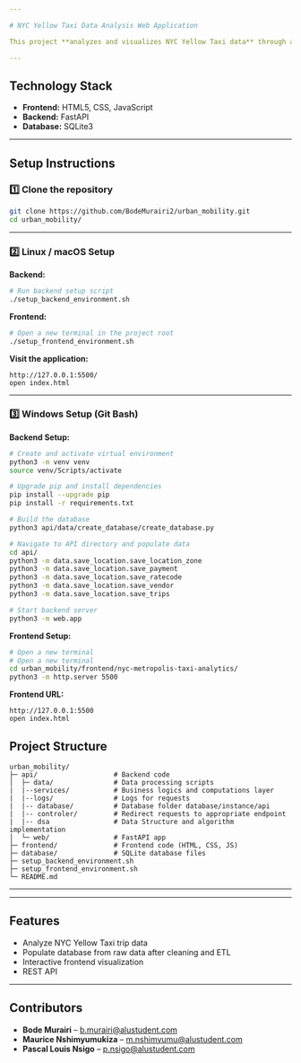 ```yaml
---

# NYC Yellow Taxi Data Analysis Web Application

This project **analyzes and visualizes NYC Yellow Taxi data** through an interactive web application.

---
```


## Technology Stack

* **Frontend:** HTML5, CSS, JavaScript
* **Backend:** FastAPI
* **Database:** SQLite3

---

## Setup Instructions

### 1️⃣ Clone the repository

```bash
git clone https://github.com/BodeMurairi2/urban_mobility.git
cd urban_mobility/
```

---

### 2️⃣ Linux / macOS Setup

**Backend:**

```bash
# Run backend setup script
./setup_backend_environment.sh
```

**Frontend:**

```bash
# Open a new terminal in the project root
./setup_frontend_environment.sh
```

**Visit the application:**

```
http://127.0.0.1:5500/
open index.html
```

---

### 3️⃣ Windows Setup (Git Bash)

**Backend Setup:**

```bash
# Create and activate virtual environment
python3 -m venv venv
source venv/Scripts/activate

# Upgrade pip and install dependencies
pip install --upgrade pip
pip install -r requirements.txt

# Build the database
python3 api/data/create_database/create_database.py

# Navigate to API directory and populate data
cd api/
python3 -m data.save_location.save_location_zone
python3 -m data.save_location.save_payment
python3 -m data.save_location.save_ratecode
python3 -m data.save_location.save_vendor
python3 -m data.save_location.save_trips

# Start backend server
python3 -m web.app
```

**Frontend Setup:**

```bash
# Open a new terminal
# Open a new terminal
cd urban_mobility/frontend/nyc-metropolis-taxi-analytics/
python3 -m http.server 5500
```

**Frontend URL:**

```
http://127.0.0.1:5500
open index.html
```

## Project Structure

```
urban_mobility/
├─ api/                   # Backend code
│  ├─ data/               # Data processing scripts
|  |--services/           # Business logics and computations layer
|  |--logs/               # Logs for requests
|  |-- database/          # Database folder database/instance/api
|  |-- controler/         # Redirect requests to appropriate endpoint
|  |-- dsa                # Data Structure and algorithm implementation
│  └─ web/                # FastAPI app
├─ frontend/              # Frontend code (HTML, CSS, JS)
├─ database/              # SQLite database files
├─ setup_backend_environment.sh
├─ setup_frontend_environment.sh
└─ README.md
```

---
---

## Features

* Analyze NYC Yellow Taxi trip data
* Populate database from raw data after cleaning and ETL
* Interactive frontend visualization
* REST API
---

## Contributors

* **Bode Murairi** – [b.murairi@alustudent.com](mailto:b.murairi@alustudent.com)
* **Maurice Nshimyumukiza** – [m.nshimyumu@alustudent.com](mailto:m.nshimyumu@alustudent.com)
* **Pascal Louis Nsigo** – [p.nsigo@alustudent.com](mailto:p.nsigo@alustudent.com)

